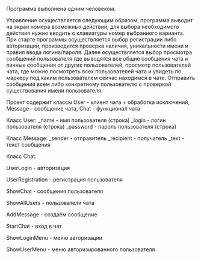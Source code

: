 Программа выполнена одним человеком.

Управление осуществляется следующим образом, программа выводит на экран номера возможных действий, для выбора необходимого действия нужно вводить с клавиатуры номер выбранного варианта.
При старте программы осуществляется выбор регистрации либо авторизации, производится проверка наличия, уникальности имени и правил ввода логина/пароля. Далее осуществляется выбор просмотра сообщений пользователя где выводятся все общие сообщения чата и личные сообщения от других пользователей, просмотр пользователей чата, где можно посмотреть всех пользователей чата и увидеть по маркеру под каким пользователем сейчас находимся в чате. Отправить сообщения всем либо конкретному пользователю с проверкой существования имени пользователя.

Проект содержит классы User - клиент чата + обработка исключений, Message - сообщение чата, Chat - функционал чата 

Класс User:
_name - имя пользователя (строка)
_login - логин пользователя (строка)
_password - пароль пользователя (строка)

Класс Message:
_sender - отправитель
_recipient  - получатель 
_text - текст сообщения

Класс Chat:

UserLogin - авторизация

UserRegistration - регистрация пользователя

ShowChat - сообщения пользователя

ShowAllUsers - пользователи чата

AddMessage - создаём сообщение

StartChat - вход в чат

ShowLoginMenu - меню авторизации

ShowUserMenu - меню авторизированного пользователя
